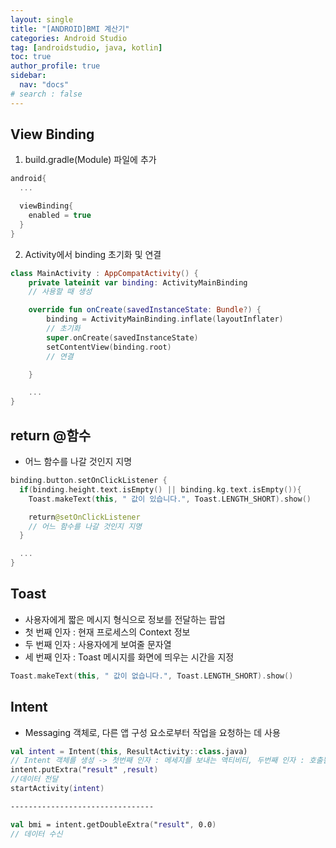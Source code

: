 ```yaml
---
layout: single
title: "[ANDROID]BMI 계산기"
categories: Android Studio
tag: [androidstudio, java, kotlin]
toc: true
author_profile: true
sidebar:
  nav: "docs"
# search : false
---
```


## View Binding

1. build.gradle(Module) 파일에 추가

```kotlin
android{
  ...

  viewBinding{
    enabled = true
  }
}
```

2. Activity에서 binding 초기화 및 연결

```kotlin
class MainActivity : AppCompatActivity() {
    private lateinit var binding: ActivityMainBinding
    // 사용할 때 생성

    override fun onCreate(savedInstanceState: Bundle?) {
        binding = ActivityMainBinding.inflate(layoutInflater)
        // 초기화
        super.onCreate(savedInstanceState)
        setContentView(binding.root)
        // 연결

    }

    ...
}
```

## return @함수

- 어느 함수를 나갈 것인지 지명

```kotlin
binding.button.setOnClickListener {
  if(binding.height.text.isEmpty() || binding.kg.text.isEmpty()){
    Toast.makeText(this, " 값이 있습니다.", Toast.LENGTH_SHORT).show()

    return@setOnClickListener
    // 어느 함수를 나갈 것인지 지명
  }

  ...
}
```

## Toast

- 사용자에게 짧은 메시지 형식으로 정보를 전달하는 팝업
- 첫 번째 인자 : 현재 프로세스의 Context 정보
- 두 번째 인자 : 사용자에게 보여줄 문자열
- 세 번째 인자 : Toast 메시지를 화면에 띄우는 시간을 지정

```kotlin
Toast.makeText(this, " 값이 없습니다.", Toast.LENGTH_SHORT).show()
```

## Intent

- Messaging 객체로, 다른 앱 구성 요소로부터 작업을 요청하는 데 사용

```kotlin
val intent = Intent(this, ResultActivity::class.java)
// Intent 객체를 생성 -> 첫번째 인자 : 메세지를 보내는 액티비티, 두번째 인자 : 호출될 액티비티
intent.putExtra("result" ,result)
//데이터 전달
startActivity(intent)

--------------------------------

val bmi = intent.getDoubleExtra("result", 0.0)
// 데이터 수신
```
